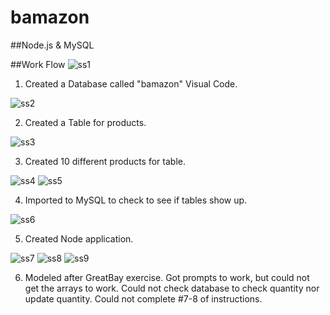 # bamazon

##Node.js & MySQL

##Work Flow
![ss1](https://user-images.githubusercontent.com/34856841/40290205-5f9ff1b6-5c71-11e8-809f-e42f76e23fc4.png)

1. Created a Database called "bamazon" Visual Code.

![ss2](https://user-images.githubusercontent.com/34856841/40290254-ba8b07fa-5c71-11e8-977d-280596dd9c8a.png)

2. Created a Table for products.

![ss3](https://user-images.githubusercontent.com/34856841/40290260-c490b3f8-5c71-11e8-97f5-08fa2c0b7d76.png)

3. Created 10 different products for table.

![ss4](https://user-images.githubusercontent.com/34856841/40290264-cc701cbc-5c71-11e8-83f8-430e01419a73.png)
![ss5](https://user-images.githubusercontent.com/34856841/40290266-d41e9f56-5c71-11e8-9864-2d2f3629a172.png)

4. Imported to MySQL to check to see if tables show up.

![ss6](https://user-images.githubusercontent.com/34856841/40290268-e00ffb84-5c71-11e8-9676-96e4902f5b76.png)

5. Created Node application.

![ss7](https://user-images.githubusercontent.com/34856841/40290274-ea8b1b70-5c71-11e8-897d-d139b6949f8d.png)
![ss8](https://user-images.githubusercontent.com/34856841/40290281-f24615e0-5c71-11e8-918c-1f916ca7fbe8.png)
![ss9](https://user-images.githubusercontent.com/34856841/40290288-fb1246d0-5c71-11e8-8e8c-aa526096b51b.png)

6. Modeled after GreatBay exercise. Got prompts to work, but could not get the arrays to work. Could not check database to check quantity nor update quantity. Could not complete #7-8 of instructions.
